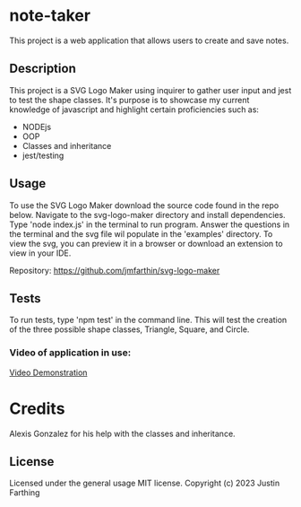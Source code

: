 # note-taker

This project is a web application that allows users to create and save notes.

## Description

This project is a SVG Logo Maker using inquirer to gather user input and jest to test the shape classes. It's purpose is to showcase my current knowledge of javascript and highlight certain proficiencies such as:

- NODEjs
- OOP
- Classes and inheritance
- jest/testing

## Usage

To use the SVG Logo Maker download the source code found in the repo below. Navigate to the svg-logo-maker directory and install dependencies. Type 'node index.js' in the terminal to run program. Answer the questions in the terminal and the svg file wil populate in the 'examples' directory. To view the svg, you can preview it in a browser or download an extension to view in your IDE.

Repository: https://github.com/jmfarthin/svg-logo-maker

## Tests

To run tests, type 'npm test' in the command line. This will test the creation of the three possible shape classes, Triangle, Square, and Circle. 


### Video of application in use:

[Video Demonstration](https://drive.google.com/file/d/1ggaLysxZ8DeuBV9SCJp_QXL3Oa46v0_M/view?usp=share_link)


# Credits

Alexis Gonzalez for his help with the classes and inheritance.

## License

Licensed under the general usage MIT license.
Copyright (c) 2023 Justin Farthing
